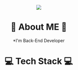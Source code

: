 
<p align="center">
    <img src="https://capsule-render.vercel.app/api?type=wave&color=438CB5&height=300&section=header&text=Dev%20Seo%20Rex&fontSize=70&fontColor=FFFFFF">
</p>

<div align="center">
    <h1 align="center">🌱 About ME 🌱</h1>
    *I'm Back-End Developer
    <h1 align="center">💻 Tech Stack 💻</h1>
</div>
